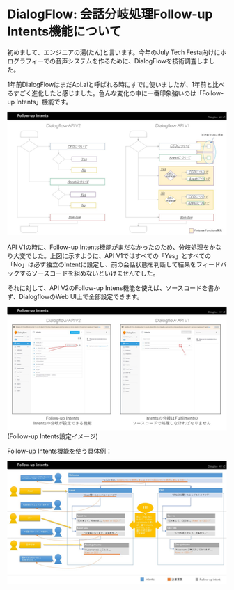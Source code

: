 # DialogFlow: 会話分岐処理Follow-up Intents機能について

初めまして、エンジニアの湯(たん)と言います。今年のJuly Tech Festa向けにホログラフィーでの音声システムを作るために、DialogFlowを技術調査しました。

1年前DialogFlowはまだApi.aiと呼ばれる時にすでに使いましたが、1年前と比べるすごく進化したと感じました。色んな変化の中に一番印象強いのは「Follow-up Intents」機能です。

![](002.JPG)

API V1の時に、Follow-up Intents機能がまだなかったのため、分岐処理をかなり大変でした。上図に示すように、API V1ではすべての「Yes」とすべての「No」は必ず独立のIntentに設定し、前の会話状態を判断して結果をフィードバックするソースコードを組めないといけませんでした。

それに対して、API V2のFollow-up Intens機能を使えば、ソースコードを書かず、DialogflowのWeb UI上で全部設定できます。

![](001.JPG)
(Follow-up Intents設定イメージ)

Follow-up Intents機能を使う具体例：

![](003.JPG)
